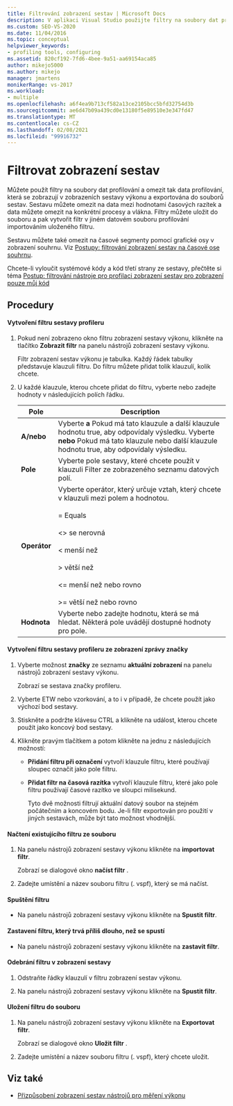 ```yaml
---
title: Filtrování zobrazení sestav | Microsoft Docs
description: V aplikaci Visual Studio použijte filtry na soubory dat profilování, abyste omezili data profilování zobrazená v zobrazeních sestav výkonu a exportovali do souborů sestav.
ms.custom: SEO-VS-2020
ms.date: 11/04/2016
ms.topic: conceptual
helpviewer_keywords:
- profiling tools, configuring
ms.assetid: 820cf192-7fd6-4bee-9a51-aa69154aca85
author: mikejo5000
ms.author: mikejo
manager: jmartens
monikerRange: vs-2017
ms.workload:
- multiple
ms.openlocfilehash: a6f4ea9b713cf582a13ce2105bcc5bfd32754d3b
ms.sourcegitcommit: ae6d47b09a439cd0e13180f5e89510e3e347fd47
ms.translationtype: MT
ms.contentlocale: cs-CZ
ms.lasthandoff: 02/08/2021
ms.locfileid: "99916732"
---
```

# <a name="filter-report-views"></a>Filtrovat zobrazení sestav
Můžete použít filtry na soubory dat profilování a omezit tak data profilování, která se zobrazují v zobrazeních sestavy výkonu a exportována do souborů sestav. Sestavu můžete omezit na data mezi hodnotami časových razítek a data můžete omezit na konkrétní procesy a vlákna. Filtry můžete uložit do souboru a pak vytvořit filtr v jiném datovém souboru profilování importováním uloženého filtru.

 Sestavu můžete také omezit na časové segmenty pomocí grafické osy v zobrazení souhrnu. Viz [Postupy: filtrování zobrazení sestav na časové ose souhrnu](../profiling/how-to-filter-report-views-from-the-summary-timeline.md).

 Chcete-li vyloučit systémové kódy a kód třetí strany ze sestavy, přečtěte si téma [Postup: filtrování nástroje pro profilaci zobrazení sestav pro zobrazení pouze můj kód](../profiling/how-to-filter-profiling-tools-report-views-to-display-just-my-code.md)

## <a name="procedures"></a>Procedury

#### <a name="to-create-a-profiler-report-filter"></a>Vytvoření filtru sestavy profileru

1. Pokud není zobrazeno okno filtru zobrazení sestavy výkonu, klikněte na tlačítko **Zobrazit filtr** na panelu nástrojů zobrazení sestavy výkonu.

     Filtr zobrazení sestav výkonu je tabulka. Každý řádek tabulky představuje klauzuli filtru. Do filtru můžete přidat tolik klauzulí, kolik chcete.

2. U každé klauzule, kterou chcete přidat do filtru, vyberte nebo zadejte hodnoty v následujících polích řádku.

    |Pole|Description|
    |-----------|-----------------|
    |**A/nebo**|Vyberte **a** Pokud má tato klauzule a další klauzule hodnotu true, aby odpovídaly výsledku. Vyberte **nebo** Pokud má tato klauzule nebo další klauzule hodnotu true, aby odpovídaly výsledku.|
    |**Pole**|Vyberte pole sestavy, které chcete použít v klauzuli Filter ze zobrazeného seznamu datových polí.|
    |**Operátor**|Vyberte operátor, který určuje vztah, který chcete v klauzuli mezi polem a hodnotou.<br /><br /> = Equals<br /><br /> <>  se nerovná<br /><br /> < menší než<br /><br /> > větší než<br /><br /> <= menší než nebo rovno<br /><br /> >= větší než nebo rovno|
    |**Hodnota**|Vyberte nebo zadejte hodnotu, která se má hledat. Některá pole uvádějí dostupné hodnoty pro pole.|

#### <a name="to-create-a-profiler-report-filter-from-the-marks-report-view"></a>Vytvoření filtru sestavy profileru ze zobrazení zprávy značky

1. Vyberte možnost **značky** ze seznamu **aktuální zobrazení** na panelu nástrojů zobrazení sestavy výkonu.

    Zobrazí se sestava značky profileru.

2. Vyberte ETW nebo vzorkování, a to i v případě, že chcete použít jako výchozí bod sestavy.

3. Stiskněte a podržte klávesu CTRL a klikněte na událost, kterou chcete použít jako koncový bod sestavy.

4. Klikněte pravým tlačítkem a potom klikněte na jednu z následujících možností:

   - **Přidání filtru při označení** vytvoří klauzule filtru, které používají sloupec označit jako pole filtru.

   - **Přidat filtr na časová razítka** vytvoří klauzule filtru, které jako pole filtru používají časové razítko ve sloupci milisekund.

     Tyto dvě možnosti filtrují aktuální datový soubor na stejném počátečním a koncovém bodu. Je-li filtr exportován pro použití v jiných sestavách, může být tato možnost vhodnější.

#### <a name="to-load-an-existing-filter-from-a-file"></a>Načtení existujícího filtru ze souboru

1. Na panelu nástrojů zobrazení sestavy výkonu klikněte na **importovat filtr**.

     Zobrazí se dialogové okno **načíst filtr** .

2. Zadejte umístění a název souboru filtru (. vspf), který se má načíst.

#### <a name="to-execute-a-filter"></a>Spuštění filtru

- Na panelu nástrojů zobrazení sestavy výkonu klikněte na **Spustit filtr**.

#### <a name="to-stop-a-filter-that-is-taking-too-long-to-execute"></a>Zastavení filtru, který trvá příliš dlouho, než se spustí

- Na panelu nástrojů zobrazení sestavy výkonu klikněte na **zastavit filtr**.

#### <a name="to-remove-a-filter-on-a-report-view"></a>Odebrání filtru v zobrazení sestavy

1. Odstraňte řádky klauzulí v filtru zobrazení sestav výkonu.

2. Na panelu nástrojů zobrazení sestavy výkonu klikněte na **Spustit filtr**.

#### <a name="to-save-a-filter-to-a-file"></a>Uložení filtru do souboru

1. Na panelu nástrojů zobrazení sestavy výkonu klikněte na **Exportovat filtr**.

     Zobrazí se dialogové okno **Uložit filtr** .

2. Zadejte umístění a název souboru filtru (. vspf), který chcete uložit.

## <a name="see-also"></a>Viz také
- [Přizpůsobení zobrazení sestav nástrojů pro měření výkonu](../profiling/customizing-performance-tools-report-views.md)
